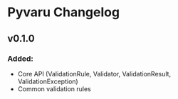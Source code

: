 # Pyvaru Changelog

## v0.1.0
### Added:

- Core API (ValidationRule, Validator, ValidationResult, ValidationException)
- Common validation rules
